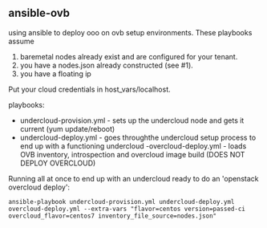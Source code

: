 ansible-ovb
-----------

using ansible to deploy ooo on ovb setup environments. These playbooks assume
1. baremetal nodes already exist and are configured for your tenant.
2. you have a nodes.json already constructed (see #1).
3. you have a floating ip

Put your cloud credentials in host_vars/localhost.


playbooks:
- undercloud-provision.yml - sets up the undercloud node and gets it current (yum update/reboot)
- undercloud-deploy.yml - goes throughthe undercloud setup process to end up with a functioning undercloud
-overcloud-deploy.yml - loads OVB inventory, introspection and overcloud image build (DOES NOT DEPLOY OVERCLOUD)


Running all at once to end up with an undercloud ready to do an 'openstack overcloud deploy':
```
ansible-playbook undercloud-provision.yml undercloud-deploy.yml overcloud-deploy.yml --extra-vars "flavor=centos version=passed-ci overcloud_flavor=centos7 inventory_file_source=nodes.json"
```
